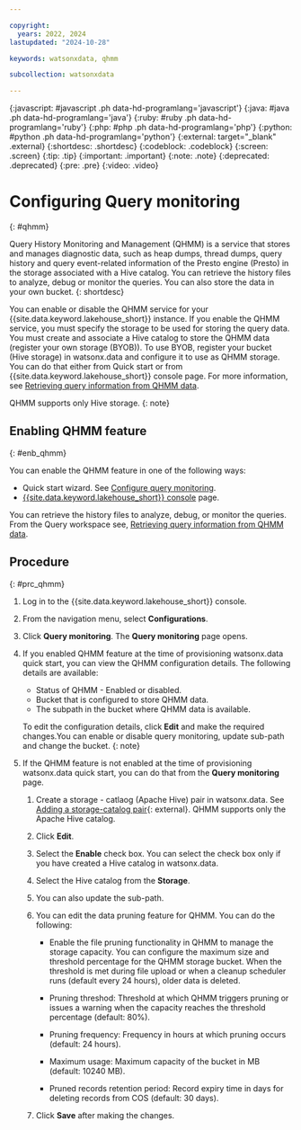 ```yaml
---

copyright:
  years: 2022, 2024
lastupdated: "2024-10-28"

keywords: watsonxdata, qhmm

subcollection: watsonxdata

---
```


{:javascript: #javascript .ph data-hd-programlang='javascript'}
{:java: #java .ph data-hd-programlang='java'}
{:ruby: #ruby .ph data-hd-programlang='ruby'}
{:php: #php .ph data-hd-programlang='php'}
{:python: #python .ph data-hd-programlang='python'}
{:external: target="_blank" .external}
{:shortdesc: .shortdesc}
{:codeblock: .codeblock}
{:screen: .screen}
{:tip: .tip}
{:important: .important}
{:note: .note}
{:deprecated: .deprecated}
{:pre: .pre}
{:video: .video}

# Configuring Query monitoring
{: #qhmm}

Query History Monitoring and Management (QHMM) is a service that stores and manages diagnostic data, such as  heap dumps, thread dumps, query history and query event-related information of the Presto engine (Presto) in the storage associated with a Hive catalog. You can retrieve the history files to analyze, debug or monitor the queries. You can also store the data in your own bucket.
{: shortdesc}

You can enable or disable the QHMM service for your {{site.data.keyword.lakehouse_short}} instance. If you enable the QHMM service, you must specify the storage to be used for storing the query data.
You must create and associate a Hive catalog to store the QHMM data (register your own storage (BYOB)). To use BYOB, register your bucket (Hive storage) in watsonx.data and configure it to use as QHMM storage. You can do that either from Quick start or from {{site.data.keyword.lakehouse_short}} console page. For more information, see [Retrieving query information from QHMM data]({{site.data.keyword.ref-ret_qhmm-link}}).

QHMM supports only Hive storage.
{: note}

## Enabling QHMM feature
{: #enb_qhmm}

You can enable the QHMM feature in one of the following ways:

* Quick start wizard. See [Configure query monitoring](https://cloud.ibm.com/docs/watsonxdata?topic=watsonxdata-quick_start#qs_montr).
* [{{site.data.keyword.lakehouse_short}} console](#prc_qhmm) page.

You can retrieve the history files to analyze, debug, or monitor the queries. From the Query workspace see, [Retrieving query information from QHMM data]({{site.data.keyword.ref-ret_qhmm-link}}).


## Procedure
{: #prc_qhmm}

1. Log in to the {{site.data.keyword.lakehouse_short}} console.
2. From the navigation menu, select **Configurations**.
3. Click **Query monitoring**. The **Query monitoring** page opens.
4. If you enabled QHMM feature at the time of provisioning watsonx.data quick start, you can view the QHMM configuration details. The following details are available:
    * Status of QHMM - Enabled or disabled.
    * Bucket that is configured to store QHMM data.
    * The subpath in the bucket where QHMM data is available.

   To edit the configuration details, click **Edit** and make the required changes.You can enable or disable query monitoring, update sub-path and change the bucket.
   {: note}

5. If the QHMM feature is not enabled at the time of provisioning watsonx.data quick start, you can do that from the **Query monitoring** page.

    1. Create a storage - catlaog (Apache Hive) pair in watsonx.data. See [Adding a storage-catalog pair]({{site.data.keyword.ref-reg_bucket-link}}){: external}. QHMM supports only the Apache Hive catalog.

    2. Click **Edit**.

    3. Select the **Enable** check box. You can select the check box only if you have created a Hive catalog in watsonx.data.

    4. Select the Hive catalog from the **Storage**.

    5. You can also update the sub-path.

    6. You can edit the data pruning feature for QHMM. You can do the following:

        * Enable the file pruning functionality in QHMM to manage the storage capacity. You can configure the maximum size and threshold percentage for the QHMM storage bucket. When the threshold is met during file upload or when a cleanup scheduler runs (default every 24 hours), older data is deleted.

        * Pruning threshod: Threshold at which QHMM triggers pruning or issues a warning when the capacity reaches the threshold percentage (default: 80%).

        * Pruning frequency: Frequency in hours at which pruning occurs (default: 24 hours).

        * Maximum usage: Maximum capacity of the bucket in MB (default: 10240 MB).

        * Pruned records retention period: Record expiry time in days for deleting records from COS (default: 30 days).


    6. Click **Save** after making the changes.
